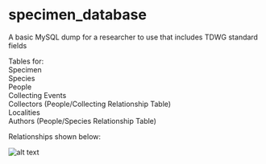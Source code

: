 # specimen_database
A basic MySQL dump for a researcher to use that includes TDWG standard fields

Tables for:  
Specimen  
Species  
People  
Collecting Events  
Collectors (People/Collecting Relationship Table)  
Localities  
Authors (People/Species Relationship Table)  

Relationships shown below:  

![alt text](http://url/to/img.png)
